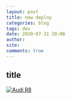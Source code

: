```yaml
---
layout: post
title: new deploy
categories: blog
tags: dev
date: 2020-07-31 20:00
author: 
site: 
comments: true
---
```


## title

[![Audi R8](http://img.youtube.com/vi/KOxbO0EI4MA/0.jpg)](https://www.youtube.com/watch?v=KOxbO0EI4MA "Audi R8")
